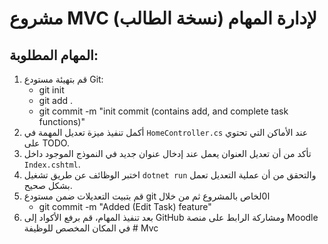 # مشروع MVC لإدارة المهام (نسخة الطالب)

## المهام المطلوبة:
1. قم بتهيئة مستودع Git:
   - git init
   - git add .
   - git commit -m "init commit (contains add, and complete task functions)"
2. أكمل تنفيذ ميزة تعديل المهمة في `HomeController.cs` عند الأماكن التي تحتوي على TODO.
3. تأكد من أن تعديل العنوان يعمل عند إدخال عنوان جديد في النموذج الموجود داخل `Index.cshtml`.
4. اختبر الوظائف عن طريق تشغيل `dotnet run` والتحقق من أن عملية التعديل تعمل بشكل صحيح.
5. قم بتبيت التعديلات ضمن مستودع git ا0لخاص بالمشروع ثم من خلال
   - git commit -m "Added (Edit Task) feature"
5. بعد تنفيذ المهام، قم برفع الأكواد إلى GitHub ومشاركة الرابط على منصة Moodle في المكان المخصص للوظيفة
#   M v c  
 